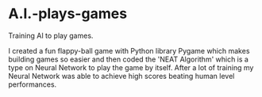 # A.I.-plays-games
Training AI to play games.

I created a fun flappy-ball game with Python library Pygame which makes building games so easier and then coded the 'NEAT Algorithm'
which is a type on Neural Network to play the game by itself. After a lot of training my Neural Network was able to achieve high scores 
beating human level performances.
